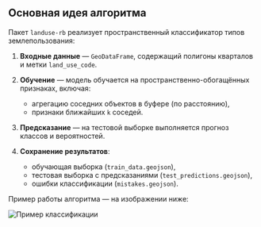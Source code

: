 ## Основная идея алгоритма

Пакет `landuse-rb` реализует пространственный классификатор типов землепользования:

1. **Входные данные** — `GeoDataFrame`, содержащий полигоны кварталов и метки `land_use_code`.
2. **Обучение** — модель обучается на пространственно-обогащённых признаках, включая:

   * агрегацию соседних объектов в буфере (по расстоянию),
   * признаки ближайших `k` соседей.
3. **Предсказание** — на тестовой выборке выполняется прогноз классов и вероятностей.
4. **Сохранение результатов**:

   * обучающая выборка (`train_data.geojson`),
   * тестовая выборка с предсказаниями (`test_predictions.geojson`),
   * ошибки классификации (`mistakes.geojson`).

Пример работы алгоритма — на изображении ниже:

![Пример классификации](pictures/example.png)

